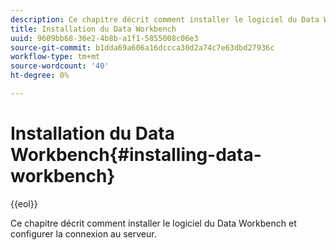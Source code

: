 ```yaml
---
description: Ce chapitre décrit comment installer le logiciel du Data Workbench et configurer la connexion au serveur.
title: Installation du Data Workbench
uuid: 9609bb68-36e2-4b8b-a1f1-5855008c06e3
source-git-commit: b1dda69a606a16dccca30d2a74c7e63dbd27936c
workflow-type: tm+mt
source-wordcount: '40'
ht-degree: 0%

---
```



# Installation du Data Workbench{#installing-data-workbench}

{{eol}}

Ce chapitre décrit comment installer le logiciel du Data Workbench et configurer la connexion au serveur.


